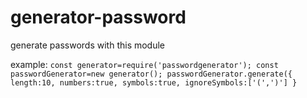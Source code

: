 # generator-password
generate passwords with this module

example:
``const generator=require('passwordgenerator');
const passwordGenerator=new generator();
passwordGenerator.generate({
length:10,
numbers:true,
symbols:true,
ignoreSymbols:['(',')']
}
``


